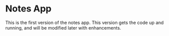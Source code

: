 # Notes App
This is the first version of the notes app. This version gets the code up and running, and will be modified later with enhancements.